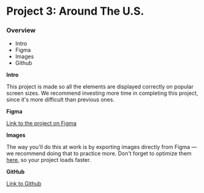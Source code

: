 # Project 3: Around The U.S.

### Overview

- Intro
- Figma
- Images
- Github

**Intro**

This project is made so all the elements are displayed correctly on popular screen sizes. We recommend investing more time in completing this project, since it's more difficult than previous ones.

**Figma**

[Link to the project on Figma](https://www.figma.com/file/ii4xxsJ0ghevUOcssTlHZv/Sprint-3%3A-Around-the-US?node-id=0%3A1)

**Images**

The way you'll do this at work is by exporting images directly from Figma — we recommend doing that to practice more. Don't forget to optimize them [here](https://tinypng.com/), so your project loads faster.

**GitHub**

[Link to Github]()
